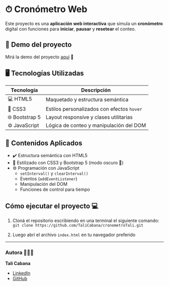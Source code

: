 # ⏱ Cronómetro Web

Este proyecto es una **aplicación web interactiva** que simula un **cronómetro** digital con funciones para **iniciar**, **pausar** y **resetear** el conteo.

## 🚀 Demo del proyecto

Mirá la demo del proyecto [aquí](https://cronometrotali.netlify.app/) 👀


## 🖥️ Tecnologías Utilizadas

| Tecnología | Descripción |
|------------|-------------|
| 💻 HTML5   | Maquetado y estructura semántica |
| 🎨 CSS3    | Estilos personalizados con efectos `hover` |
| 🌐 Bootstrap 5 | Layout responsive y clases utilitarias |
| ⚙️ JavaScript | Lógica de conteo y manipulación del DOM |


## 🧠 Contenidos Aplicados

- ✔️ Estructura semántica con HTML5
- 💅 Estilizado con CSS3 y Bootstrap 5 (modo oscuro 🌙)
- ⚙️ Programación con JavaScript
  - `setInterval()` y `clearInterval()`
  - Eventos (`addEventListener`)
  - Manipulación del DOM
  - Funciones de control para tiempo

## Cómo ejecutar el proyecto 💻

1. Cloná el repositorio escribiendo en una terminal el siguiente comando:  
   `git clone https://github.com/TaliCabana/cronometroTali.git`

2. Luego abrí el archivo `index.html` en tu navegador preferido

---

### Autora 👩🏽‍💻

**Tali Cabana**

- [LinkedIn](https://www.linkedin.com/in/paula-cabana-ingenieraindustrial/)
- [GitHub](https://github.com/TaliCabana)
